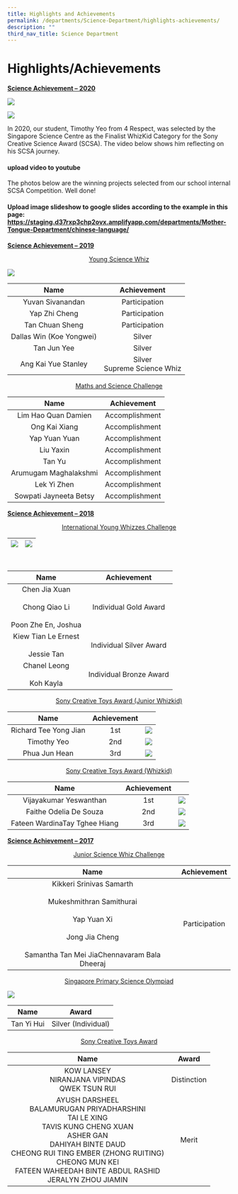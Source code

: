 ```yaml
---
title: Highlights and Achievements
permalink: /departments/Science-Department/highlights-achievements/
description: ""
third_nav_title: Science Department
---
```

# Highlights/Achievements
<b><u>Science Achievement – 2020</u></b>

![](/images/Departments/Science%20Department/logo.png)

![](/images/Departments/Science%20Department/Timothy.jpg)

In 2020, our student, Timothy Yeo from 4 Respect, was selected by the Singapore Science Centre as the Finalist WhizKid Category for the Sony Creative Science Award (SCSA). The video below shows him reflecting on his SCSA journey.

#### upload video to youtube

The photos below are the winning projects selected from our school internal SCSA Competition. Well done!

#### Upload image slideshow to google slides according to the example in this page: https://staging.d37rxp3chp2ovx.amplifyapp.com/departments/Mother-Tongue-Department/chinese-language/

<b><u>Science Achievement – 2019</u></b>

<p style="text-align: center;"><u>Young Science Whiz</u></p>

![](/images/Departments/Science%20Department/2019_young%20science%20whiz_a.jpg)


|            Name           |           Achievement           |
|:-------------------------:|:-------------------------------:|
|      Yuvan Sivanandan     |          Participation          |
|       Yap Zhi Cheng       |          Participation          |
|       Tan Chuan Sheng     |          Participation          |
|  Dallas Win (Koe Yongwei) |              Silver             |
|        Tan Jun Yee        |              Silver             |
|    Ang Kai Yue Stanley    |  Silver<br>Supreme Science Whiz |

<p style="text-align: center;"><u>Maths and Science Challenge</u></p>

|           Name          |   Achievement   |
|:-----------------------:|:---------------:|
|   Lim Hao Quan Damien   |  Accomplishment |
|      Ong Kai Xiang      |  Accomplishment |
|       Yap Yuan Yuan     |  Accomplishment |
|        Liu Yaxin        |  Accomplishment |
|         Tan Yu          |  Accomplishment |
|   Arumugam Maghalakshmi |  Accomplishment |
|        Lek Yi Zhen      |  Accomplishment |
|  Sowpati Jayneeta Betsy |  Accomplishment |


<b><u>Science Achievement – 2018</u></b>

<p style="text-align: center;"><u>International Young Whizzes Challenge</u></p>

| ![](/images/Departments/Science%20Department/2018_international%20young%20whizzes%20challenge_a.jpg) | ![](/images/Departments/Science%20Department/2018_international%20young%20whizzes%20challenge_b.jpg) |
|:----:|:-----------:|

<br>

|                          Name                         |        Achievement       |
|:-----------------------------------------------------:|:------------------------:|
| Chen Jia Xuan<br><br>Chong Qiao Li<br><br>Poon Zhe En, Joshua<br> |   Individual Gold Award  |
| Kiew Tian Le Ernest<br><br>Jessie Tan<br>                     |  Individual Silver Award |
|             Chanel Leong<br><br>Koh Kayla <br>            |  Individual Bronze Award |

<p style="text-align: center;"><u>Sony Creative Toys Award (Junior Whizkid)</u></p>

|          Name         | Achievement |    |
|:---------------------:|:-----------:|:--:|
| Richard Tee Yong Jian |     1st     | ![](/images/Departments/Science%20Department/2019_sony%20toy%20junior%20whizkid_a.jpg)  |
|      Timothy Yeo      |     2nd     |  ![](/images/Departments/Science%20Department/2019_sony%20toy%20junior%20whizkid_b.jpg) |
|      Phua Jun Hean    |      3rd    |  ![](/images/Departments/Science%20Department/2019_sony%20toy%20junior%20whizkid_c.jpg) |

<p style="text-align: center;"><u>Sony Creative Toys Award (Whizkid)</u></p>

|                Name                | Achievement |   |
|:----------------------------------:|:-----------:|:-:|
|       Vijayakumar Yeswanthan       |     1st     | ![](/images/Departments/Science%20Department/2019_sony%20toy%20whizkid_a.jpg) |
|       Faithe Odelia De Souza       |     2nd     | ![](/images/Departments/Science%20Department/2019_sony%20toy%20whizkid_b.jpg) |
| Fateen WardinaTay Tghee Hiang  |      3rd    | ![](/images/Departments/Science%20Department/2019_sony%20toy%20whizkid_c.jpg) |

<b><u>Science Achievement – 2017</u></b>

<p style="text-align: center;"><u>Junior Science Whiz Challenge</u></p>

|                Name                |  Achievement  |
|:-------------------------------------------------------------------------------------------------------------------------------------:|:-------------:|
| Kikkeri Srinivas Samarth<br><br>Mukeshmithran Samithurai<br><br>Yap Yuan Xi<br><br>Jong Jia Cheng<br><br>Samantha Tan Mei JiaChennavaram Bala Dheeraj | Participation |

<p style="text-align: center;"><u>Singapore Primary Science Olympiad</u></p>

![](/images/Departments/Science%20Department/2017_science%20olympaid_1.jpg)

|    Name    |        Award        |
|:----------:|:-------------------:|
| Tan Yi Hui | Silver (Individual) |

<p style="text-align: center;"><u>Sony Creative Toys Award</u></p>

|       Name      |    Award    |
|:-----------------------------------------------------------------------------------------------------------------------------------------------------------------------------------------------------------------------------------------------:|:-----------:|
|                                                                                                KOW LANSEY<br>NIRANJANA VIPINDAS<br>QWEK TSUN RUI                                                                                                | Distinction |
| AYUSH DARSHEEL<br>BALAMURUGAN PRIYADHARSHINI<br>TAI LE XING<br>TAVIS KUNG CHENG XUAN<br>ASHER GAN<br>DAHIYAH BINTE DAUD<br>CHEONG RUI TING EMBER (ZHONG RUITING)<br>CHEONG MUN KEI<br>FATEEN WAHEEDAH BINTE ABDUL RASHID<br>JERALYN ZHOU JIAMIN |    Merit    |
